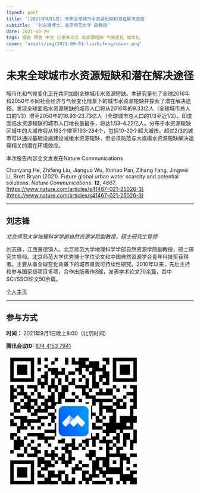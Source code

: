 ```yaml
---
layout: post
title: '[2021年9月1日] 未来全球城市水资源短缺和潜在解决途径'
subtitle:  '刘志锋博士，北京师范大学 副教授'
date: 2021-08-29
tags: 报告 预告 中文 已发表论文 水资源短缺 气候变化 城市化
cover: 'assets/img/2021-09-01-liuzhifeng/cover.png'
---
```


# 未来全球城市水资源短缺和潜在解决途径

城市化和气候变化正在共同加剧全球城市水资源短缺。本研究量化了全球2016年和2050年不同社会经济与气候变化情景下的城市水资源短缺并探索了潜在解决途径。发现全球面临水资源短缺的城市人口将从2016年的9.33亿人（全球城市总人口的1/3）增至2050年的16.93-23.73亿人（全球城市总人口的1/3至近1/2）。印度面临水资源短缺的城市人口增长量最多，将达1.53-4.22亿人。分布于水资源短缺区域中的大城市将从193个增至193-284个，包括10-20个超大城市。超过2/3的城市可以通过基础设施建设减缓水资源短缺，但必须防范与大规模水资源短缺解决途径相关的潜在环境效应。

本次报告内容全文发表在Nature Communications

Chunyang He, Zhifeng Liu, Jianguo Wu, Xinhao Pan, Zihang Fang, Jingwei Li, Brett Bryan (2021). Future global urban water scarcity and potential solutions. *Nature Communications*. **12**, 4667. [https://www.nature.com/articles/s41467-021-25026-3](https://www.nature.com/articles/s41467-021-25026-3)


----------

## 刘志锋

*北京师范大学地理科学学部自然资源学院副教授，硕士研究生导师*

刘志锋，江西景德镇人。北京师范大学地理科学学部自然资源学院副教授，硕士研究生导师。北京师范大学优秀博士学位论文和中国自然资源学会青年科技奖获得者。主要从事全球变化背景下的城市景观可持续性研究。2010年以来，先后主持和参与国家级项目多项，合作出版著作3部，发表学术论文70余篇，其中SCI/SSCI论文50余篇。

[个人主页](https://geot.bnu.edu.cn/Public/htm/news/5/243.html)

-----------

##  参与方式

 **时间：** 2021年9月1日晚上8:00（北京时间）

 **腾讯会议ID:** [874 4153 7941](https://meeting.tencent.com/s/UIeb8Y3Vky8l)

 ![meeting link](/assets/img/2021-04-28-changdongfeng/link.jpeg)